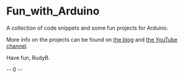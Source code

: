 # Fun_with_Arduino

A collection of code snippets and some fun projects for Arduino.

More info on the projects can be found  on [the blog](https://rudysarduinoprojects.wordpress.com/) and [the YouTube channel](https://www.youtube.com/playlist?list=PLyC6aoYnRBZaarUlMTbD-KE_1nREGLiez).
  
Have fun, RudyB.

-- 0 --
